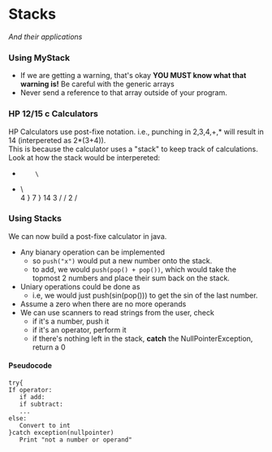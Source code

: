 # Stacks
*And their applications*  
  
### Using MyStack
- If we are getting a warning, that's okay **YOU MUST know what that warning is!** Be careful with the generic arrays
- Never send a reference to that array outside of your program. 

  
### HP 12/15 c Calculators
HP Calculators use post-fixe notation. i.e., punching in 2,3,4,+,* will result in 14 (interpereted as 2*(3+4)).  
This is because the calculator uses a "stack" to keep track of calculations.  
Look at how the stack would be interpereted:

  *         \
  +   \      \
  4    } 7    } 14
  3   /      /
  2         /

### Using Stacks
We can now build a post-fixe calculator in java.
- Any bianary operation can be implemented
  - so `push("x")` would put a new number onto the stack.
  - to add, we would `push(pop() + pop())`, which would take the topmost 2 numbers and place their sum back on the stack.
- Uniary operations could be done as
  - i.e, we would just push(sin(pop())) to get the sin of the last number.
- Assume a zero when there are no more operands
- We can use scanners to read strings from the user, check
  - if it's a number, push it
  - if it's an operator, perform it
  - if there's nothing left in the stack, **catch** the NullPointerException, return a 0


#### Pseudocode
```
try{
If operator:
   if add:
   if subtract:
   ...
else:
   Convert to int
}catch exception(nullpointer)
   Print "not a number or operand"
```